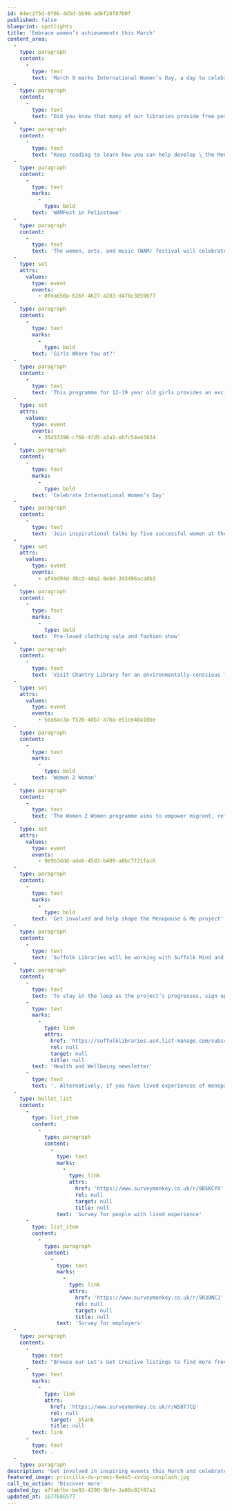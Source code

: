 ```yaml
---
id: 84ec2f5d-8f6b-4d5d-bb96-ad6f28f87b0f
published: false
blueprint: spotlights
title: 'Embrace women’s achievements this March'
content_area:
  -
    type: paragraph
    content:
      -
        type: text
        text: 'March 8 marks International Women’s Day, a day to celebrate the contributions of women, whilst advocating for gender equality. To celebrate this special day, this month’s Let’s Get Creative Spotlight is dedicated to the women of Suffolk.'
  -
    type: paragraph
    content:
      -
        type: text
        text: "Did you know that many of our libraries provide free period products? To tackle period poverty across the county, we provide a range of products from pads, tampons, maternity, and bladder weakness pads, as well as reusable period products! We are also excited to launch the upcoming Menopause & Me project which focuses on supporting anyone who has experience of the (peri)menopause – friends, family and workplaces included! \_"
  -
    type: paragraph
    content:
      -
        type: text
        text: "Keep reading to learn how you can help develop \_the Menopause & Me project and check out some of the amazing events happening in Suffolk which empower women. From the Woman 2 Woman project to an eco-fashion show, inspirational talks, and more!"
  -
    type: paragraph
    content:
      -
        type: text
        marks:
          -
            type: bold
        text: 'WAMFest in Felixstowe'
  -
    type: paragraph
    content:
      -
        type: text
        text: 'The women, arts, and music (WAM) festival will celebrate International Women’s Day with a bang! There will be exhibitions, singers, and workshops in dance, art, and more!'
  -
    type: set
    attrs:
      values:
        type: event
        events:
          - 0fea650a-626f-4627-a283-d478c3059077
  -
    type: paragraph
    content:
      -
        type: text
        marks:
          -
            type: bold
        text: 'Girls Where You at?'
  -
    type: paragraph
    content:
      -
        type: text
        text: 'This programme for 12-19 year old girls provides an exciting opportunity for girls to explore media and learn new skills in radio, music and video production, performance and more!'
  -
    type: set
    attrs:
      values:
        type: event
        events:
          - 36d53398-cf66-4fd5-a3a1-eb7c54e43834
  -
    type: paragraph
    content:
      -
        type: text
        marks:
          -
            type: bold
        text: 'Celebrate International Women’s Day'
  -
    type: paragraph
    content:
      -
        type: text
        text: 'Join inspirational talks by five successful women at the University of Suffolk. There will be opportunities for networking and free refreshments.'
  -
    type: set
    attrs:
      values:
        type: event
        events:
          - af4ed94d-4bcd-4de2-8e6d-3d3496aca8b3
  -
    type: paragraph
    content:
      -
        type: text
        marks:
          -
            type: bold
        text: 'Pre-loved clothing sale and fashion show'
  -
    type: paragraph
    content:
      -
        type: text
        text: 'Visit Chantry Library for an environmentally-conscious fashion show and clothes sale on 8 March.'
  -
    type: set
    attrs:
      values:
        type: event
        events:
          - 5ea6ac3a-f520-4db7-a7ba-e51ce40a10be
  -
    type: paragraph
    content:
      -
        type: text
        marks:
          -
            type: bold
        text: 'Women 2 Woman'
  -
    type: paragraph
    content:
      -
        type: text
        text: 'The Women 2 Women programme aims to empower migrant, refugee, and asylum-seeking women through radio broadcasting, providing a platform for building confidence and acquiring new skills.'
  -
    type: set
    attrs:
      values:
        type: event
        events:
          - 9e9b3ddd-adeb-45d3-b409-a0bc7f21fac6
  -
    type: paragraph
    content:
      -
        type: text
        marks:
          -
            type: bold
        text: 'Get involved and help shape the Menopause & Me project'
  -
    type: paragraph
    content:
      -
        type: text
        text: 'Suffolk Libraries will be working with Suffolk Mind and other partners on Menopause & Me project which will focus on helping those with lived experiences of menopause and perimenopause whilst encouraging employers to pledge support. We also aim to produce and share a range of dedicated resources via the Suffolk Libraries website that will guide employers and people experiencing menopause and perimenopause.'
  -
    type: paragraph
    content:
      -
        type: text
        text: 'To stay in the loop as the project’s progresses, sign up for our '
      -
        type: text
        marks:
          -
            type: link
            attrs:
              href: 'https://suffolklibraries.us4.list-manage.com/subscribe?u=8fdb8e824d6cb5f95be2c5b88&id=7d28c1aa43'
              rel: null
              target: null
              title: null
        text: 'Health and Wellbeing newsletter'
      -
        type: text
        text: '. Alternatively, if you have lived experiences of menopause or perimenopause or are an employer, you can help to further plan and develop the Menopause & Me project by completing the surveys below.'
  -
    type: bullet_list
    content:
      -
        type: list_item
        content:
          -
            type: paragraph
            content:
              -
                type: text
                marks:
                  -
                    type: link
                    attrs:
                      href: 'https://www.surveymonkey.co.uk/r/9B5KCY8'
                      rel: null
                      target: null
                      title: null
                text: 'Survey for people with lived experience'
      -
        type: list_item
        content:
          -
            type: paragraph
            content:
              -
                type: text
                marks:
                  -
                    type: link
                    attrs:
                      href: 'https://www.surveymonkey.co.uk/r/9R39NCJ'
                      rel: null
                      target: null
                      title: null
                text: 'Survey for employers'
  -
    type: paragraph
    content:
      -
        type: text
        text: "Browse our Let's Get Creative listings to find more free and low-cost activities suited for everyone! If you know of any event or activity that you would like to see listed here, fill out the details via this\_"
      -
        type: text
        marks:
          -
            type: link
            attrs:
              href: 'https://www.surveymonkey.co.uk/r/W58T7CQ'
              rel: null
              target: _blank
              title: null
        text: link
      -
        type: text
        text: .
  -
    type: paragraph
description: 'Get involved in inspiring events this March and celebrate women’s independence!  Wherever you’re from, however old you are, if you identify as a woman there are incredible events in store all over Suffolk. Just read on to find out more…'
featured_image: priscilla-du-preez-9e4n5-xvvbg-unsplash.jpg
call_to_action: 'Discover more'
updated_by: a7fabfbc-be93-4390-9bfe-3a08c02f87a1
updated_at: 1677686577
---
```

